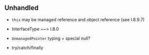 ## Unhandled

- `this` may be managed reference and object reference (see I.8.9.7)
- InterfaceType ~~> I.8.0
- `UnmanagedPointer` typing + special null? 
 
- try/catch/finally 